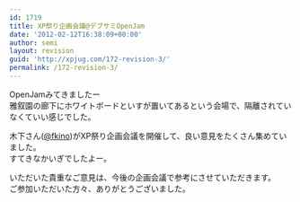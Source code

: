 ```yaml
---
id: 1719
title: XP祭り企画会議@デブサミOpenJam
date: '2012-02-12T16:38:09+00:00'
author: semi
layout: revision
guid: 'http://xpjug.com/172-revision-3/'
permalink: /172-revision-3/
---
```


OpenJamみてきましたー  
雅叙園の廊下にホワイトボードといすが置いてあるという会場で、隔離されていなくていい感じでした。

木下さん([@fkino](http://twitter.com/fkino))がXP祭り企画会議を開催して、良い意見をたくさん集めていました。  
すてきなかいぎでしたよー。

いただいた貴重なご意見は、今後の企画会議で参考にさせていただきます。  
ご参加いただいた方々、ありがとうございました。